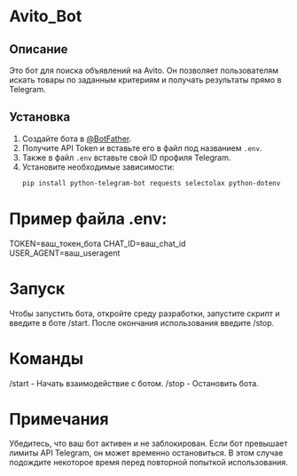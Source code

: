 # Avito_Bot

## Описание
Это бот для поиска объявлений на Avito. Он позволяет пользователям искать товары по заданным критериям и получать результаты прямо в Telegram.

## Установка

1. Создайте бота в [@BotFather](https://t.me/botfather).
2. Получите API Token и вставьте его в файл под названием `.env`.
3. Также в файл `.env` вставьте свой ID профиля Telegram.
4. Установите необходимые зависимости:
   ```bash
   pip install python-telegram-bot requests selectolax python-dotenv

# Пример файла .env:
TOKEN=ваш_токен_бота
CHAT_ID=ваш_chat_id
USER_AGENT=ваш_useragent

# Запуск
Чтобы запустить бота, откройте среду разработки, запустите скрипт и введите в боте /start. После окончания использования введите /stop.

# Команды
/start - Начать взаимодействие с ботом.
/stop - Остановить бота.

# Примечания
Убедитесь, что ваш бот активен и не заблокирован.
Если бот превышает лимиты API Telegram, он может временно остановиться. В этом случае подождите некоторое время перед повторной попыткой использования.
 
 
